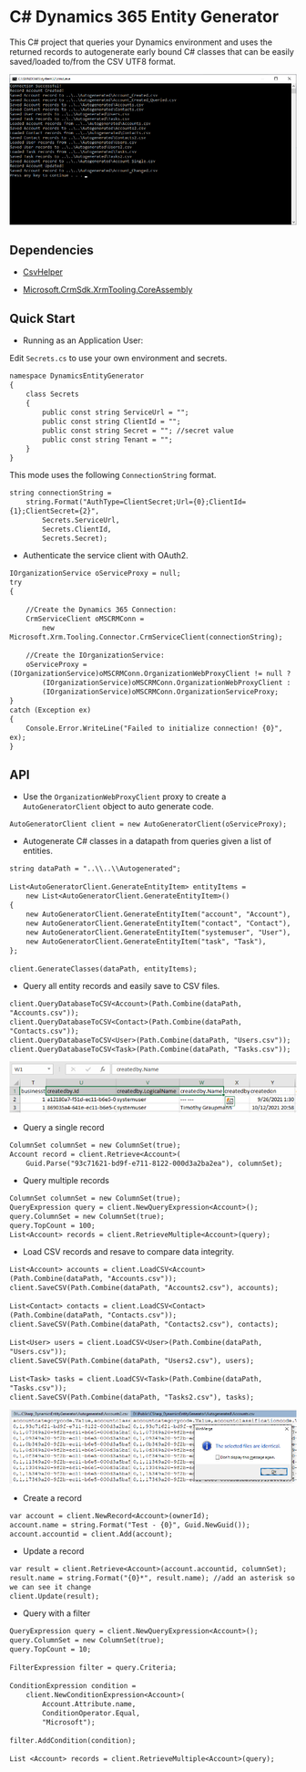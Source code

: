 # C# Dynamics 365 Entity Generator

This C# project that queries your Dynamics environment and uses the returned records to autogenerate early bound C# classes that can be easily saved/loaded to/from the CSV UTF8 format.

![image_1](images/image_1.png)

## Dependencies

* [CsvHelper](https://www.nuget.org/packages/CsvHelper/)

* [Microsoft.CrmSdk.XrmTooling.CoreAssembly](https://www.nuget.org/packages/Microsoft.CrmSdk.XrmTooling.CoreAssembly/)

## Quick Start

* Running as an Application User:

Edit `Secrets.cs` to use your own environment and secrets.

```
namespace DynamicsEntityGenerator
{
    class Secrets
    {
        public const string ServiceUrl = "";
        public const string ClientId = "";
        public const string Secret = ""; //secret value
        public const string Tenant = "";
    }
}
```

This mode uses the following `ConnectionString` format.

```
string connectionString =
    string.Format("AuthType=ClientSecret;Url={0};ClientId={1};ClientSecret={2}",
        Secrets.ServiceUrl,
        Secrets.ClientId,
        Secrets.Secret);
```

* Authenticate the service client with OAuth2.

```
IOrganizationService oServiceProxy = null;
try
{

    //Create the Dynamics 365 Connection:
    CrmServiceClient oMSCRMConn =
        new Microsoft.Xrm.Tooling.Connector.CrmServiceClient(connectionString);

    //Create the IOrganizationService:
    oServiceProxy = (IOrganizationService)oMSCRMConn.OrganizationWebProxyClient != null ?
        (IOrganizationService)oMSCRMConn.OrganizationWebProxyClient :
        (IOrganizationService)oMSCRMConn.OrganizationServiceProxy;
}
catch (Exception ex)
{
    Console.Error.WriteLine("Failed to initialize connection! {0}", ex);
}
```

## API

* Use the `OrganizationWebProxyClient` proxy to create a `AutoGeneratorClient` object to auto generate code.

```
AutoGeneratorClient client = new AutoGeneratorClient(oServiceProxy);
```

* Autogenerate C# classes in a datapath from queries given a list of entities.

```
string dataPath = "..\\..\\Autogenerated";

List<AutoGeneratorClient.GenerateEntityItem> entityItems =
    new List<AutoGeneratorClient.GenerateEntityItem>()
{
    new AutoGeneratorClient.GenerateEntityItem("account", "Account"),
    new AutoGeneratorClient.GenerateEntityItem("contact", "Contact"),
    new AutoGeneratorClient.GenerateEntityItem("systemuser", "User"),
    new AutoGeneratorClient.GenerateEntityItem("task", "Task"),
};

client.GenerateClasses(dataPath, entityItems);
```

* Query all entity records and easily save to CSV files.

```
client.QueryDatabaseToCSV<Account>(Path.Combine(dataPath, "Accounts.csv"));
client.QueryDatabaseToCSV<Contact>(Path.Combine(dataPath, "Contacts.csv"));
client.QueryDatabaseToCSV<User>(Path.Combine(dataPath, "Users.csv"));
client.QueryDatabaseToCSV<Task>(Path.Combine(dataPath, "Tasks.csv"));
```

![image_3](images/image_3.png)

* Query a single record

```
ColumnSet columnSet = new ColumnSet(true);
Account record = client.Retrieve<Account>(
    Guid.Parse("93c71621-bd9f-e711-8122-000d3a2ba2ea"), columnSet);
```

* Query multiple records

```
ColumnSet columnSet = new ColumnSet(true);
QueryExpression query = client.NewQueryExpression<Account>();
query.ColumnSet = new ColumnSet(true);
query.TopCount = 100;
List<Account> records = client.RetrieveMultiple<Account>(query);
```

* Load CSV records and resave to compare data integrity.

```
List<Account> accounts = client.LoadCSV<Account>(Path.Combine(dataPath, "Accounts.csv"));
client.SaveCSV(Path.Combine(dataPath, "Accounts2.csv"), accounts);

List<Contact> contacts = client.LoadCSV<Contact>(Path.Combine(dataPath, "Contacts.csv"));
client.SaveCSV(Path.Combine(dataPath, "Contacts2.csv"), contacts);

List<User> users = client.LoadCSV<User>(Path.Combine(dataPath, "Users.csv"));
client.SaveCSV(Path.Combine(dataPath, "Users2.csv"), users);

List<Task> tasks = client.LoadCSV<Task>(Path.Combine(dataPath, "Tasks.csv"));
client.SaveCSV(Path.Combine(dataPath, "Tasks2.csv"), tasks);
```

![image_2](images/image_2.png)

* Create a record

```
var account = client.NewRecord<Account>(ownerId);
account.name = string.Format("Test - {0}", Guid.NewGuid());
account.accountid = client.Add(account);
```

* Update a record

```
var result = client.Retrieve<Account>(account.accountid, columnSet);
result.name = string.Format("{0}*", result.name); //add an asterisk so we can see it change
client.Update(result);
```

* Query with a filter

```
QueryExpression query = client.NewQueryExpression<Account>();
query.ColumnSet = new ColumnSet(true);
query.TopCount = 10;

FilterExpression filter = query.Criteria;

ConditionExpression condition =
    client.NewConditionExpression<Account>(
        Account.Attribute.name,
        ConditionOperator.Equal,
        "Microsoft");

filter.AddCondition(condition);

List <Account> records = client.RetrieveMultiple<Account>(query);
```
